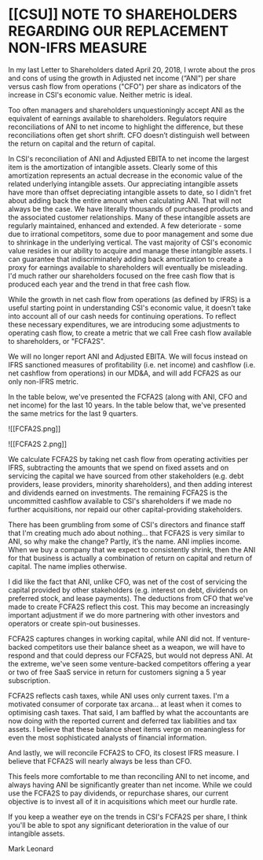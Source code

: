 # [[CSU]] NOTE TO SHAREHOLDERS REGARDING OUR REPLACEMENT NON-IFRS MEASURE

In my last Letter to Shareholders dated April 20, 2018, I wrote about the pros and cons of using the growth in Adjusted net income (“ANI”) per share versus cash flow from operations ("CFO") per share as indicators of the increase in CSI's economic value. Neither metric is ideal.

Too often managers and shareholders unquestioningly accept ANI as the equivalent of earnings available to shareholders. Regulators require reconciliations of ANI to net income to highlight the difference, but these reconciliations often get short shrift. CFO doesn’t distinguish well between the return on capital and the return of capital. 

In CSI's reconciliation of ANI and Adjusted EBITA to net income the largest item is the amortization of intangible assets. Clearly some of this amortization represents an actual decrease in the economic value of the related underlying intangible assets. Our appreciating intangible assets have more than offset depreciating intangible assets to date, so I didn't fret about adding back the entire amount when calculating ANI. That will not always be the case. We have literally thousands of purchased products and the associated customer relationships. Many of these intangible assets are regularly maintained, enhanced and extended. A few deteriorate - some due to irrational competitors, some due to poor management and some due to shrinkage in the underlying vertical. The vast majority of CSI's economic value resides in our ability to acquire and manage these intangible assets. I can guarantee that indiscriminately adding back amortization to create a proxy for earnings available to shareholders will eventually be misleading. I'd much rather our shareholders focused on the free cash flow that is produced each year and the trend in that free cash flow. 

While the growth in net cash flow from operations (as defined by IFRS) is a useful starting point in understanding CSI's economic value, it doesn’t take into account all of our cash needs for continuing operations. To reflect these necessary expenditures, we are introducing some adjustments to operating cash flow, to create a metric that we call Free cash flow available to shareholders, or "FCFA2S". 

We will no longer report ANI and Adjusted EBITA. We will focus instead on IFRS sanctioned measures of profitability (i.e. net income) and cashflow (i.e. net cashflow from operations) in our MD&A, and will add FCFA2S as our only non-IFRS metric. 

In the table below, we've presented the FCFA2S (along with ANI, CFO and net income) for the last 10 years. In the table below that, we've presented the same metrics for the last 9 quarters.

![[FCFA2S.png]]

![[FCFA2S 2.png]]


We calculate FCFA2S by taking net cash flow from operating activities per IFRS, subtracting the amounts that we spend on fixed assets and on servicing the capital we have sourced from other stakeholders (e.g. debt providers, lease providers, minority shareholders), and then adding interest and dividends earned on investments. The remaining FCFA2S is the uncommitted cashflow available to CSI's shareholders if we made no further acquisitions, nor repaid our other capital-providing stakeholders. 


There has been grumbling from some of CSI's directors and finance staff that I'm creating much ado about nothing… that FCFA2S is very similar to ANI, so why make the change? Partly, it’s the name. ANI implies income. When we buy a company that we expect to consistently shrink, then the ANI for that business is actually a combination of return on capital and return of capital. The name implies otherwise.

I did like the fact that ANI, unlike CFO, was net of the cost of servicing the capital provided by other stakeholders (e.g. interest on debt, dividends on preferred stock, and lease payments). The deductions from CFO that we've made to create FCFA2S reflect this cost. This may become an increasingly important adjustment if we do more partnering with other investors and operators or create spin-out businesses.

FCFA2S captures changes in working capital, while ANI did not. If venture-backed competitors use their balance sheet as a weapon, we will have to respond and that could depress our FCFA2S, but would not depress ANI. At the extreme, we've seen some venture-backed competitors offering a year or two of free SaaS service in return for customers signing a 5 year subscription.

FCFA2S reflects cash taxes, while ANI uses only current taxes. I'm a motivated consumer of corporate tax arcana… at least when it comes to optimising cash taxes. That said, I am baffled by what the accountants are now doing with the reported current and deferred tax liabilities and tax assets. I believe that these balance sheet items verge on meaningless for even the most sophisticated analysts of financial information. 

And lastly, we will reconcile FCFA2S to CFO, its closest IFRS measure. I believe that FCFA2S will nearly always be less than CFO. 

This feels more comfortable to me than reconciling ANI to net income, and always having ANI be significantly greater than net income. While we could use the FCFA2S to pay dividends, or repurchase shares, our current objective is to invest all of it in acquisitions which meet our hurdle rate.

If you keep a weather eye on the trends in CSI's FCFA2S per share, I think you'll be able to spot any significant deterioration in the value of our intangible assets. 

Mark Leonard
